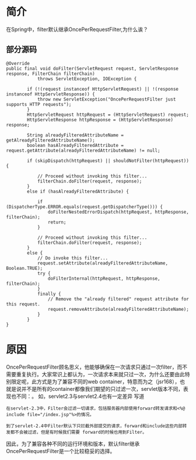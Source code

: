 # 简介
在Spring中，filter默认继承OncePerRequestFilter,为什么诶？

## 部分源码
```
@Override
public final void doFilter(ServletRequest request, ServletResponse response, FilterChain filterChain)
			throws ServletException, IOException {

		if (!(request instanceof HttpServletRequest) || !(response instanceof HttpServletResponse)) {
			throw new ServletException("OncePerRequestFilter just supports HTTP requests");
		}
		HttpServletRequest httpRequest = (HttpServletRequest) request;
		HttpServletResponse httpResponse = (HttpServletResponse) response;

		String alreadyFilteredAttributeName = getAlreadyFilteredAttributeName();
		boolean hasAlreadyFilteredAttribute = request.getAttribute(alreadyFilteredAttributeName) != null;

		if (skipDispatch(httpRequest) || shouldNotFilter(httpRequest)) {

			// Proceed without invoking this filter...
			filterChain.doFilter(request, response);
		}
		else if (hasAlreadyFilteredAttribute) {

			if (DispatcherType.ERROR.equals(request.getDispatcherType())) {
				doFilterNestedErrorDispatch(httpRequest, httpResponse, filterChain);
				return;
			}

			// Proceed without invoking this filter...
			filterChain.doFilter(request, response);
		}
		else {
			// Do invoke this filter...
			request.setAttribute(alreadyFilteredAttributeName, Boolean.TRUE);
			try {
				doFilterInternal(httpRequest, httpResponse, filterChain);
			}
			finally {
				// Remove the "already filtered" request attribute for this request.
				request.removeAttribute(alreadyFilteredAttributeName);
			}
		}
}
```

# 原因
OncePerRequestFilter顾名思义，他能够确保在一次请求只通过一次filter，而不需要重复执行。大家常识上都认为，一次请求本来就只过一次，为什么还要由此特别限定呢，此方式是为了兼容不同的web container，特意而为之（jsr168），也就是说并不是所有的container都像我们期望的只过滤一次，servlet版本不同，表现也不同：。
如，servlet2.3与servlet2.4也有一定差异
写道
```
在servlet-2.3中，Filter会过滤一切请求，包括服务器内部使用forward转发请求和<%@ include file="/index.jsp"%>的情况。

到了servlet-2.4中Filter默认下只拦截外部提交的请求，forward和include这些内部转发都不会被过滤，但是有时候我们需要 forward的时候也用到Filter。
```
因此，为了兼容各种不同的运行环境和版本，默认filter继承OncePerRequestFilter是一个比较稳妥的选择。
